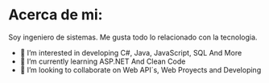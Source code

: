 # Acerca de mi:

Soy ingeniero de sistemas.
Me gusta todo lo relacionado con la tecnologia.

- 👀 I’m interested in developing C#, Java, JavaScript, SQL And More
- 🌱 I’m currently learning ASP.NET And Clean Code
- 💞️ I’m looking to collaborate on Web API´s, Web Proyects and Developing


